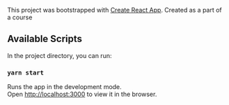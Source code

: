 This project was bootstrapped with [Create React App](https://github.com/facebook/create-react-app).
Created as a part of a course

## Available Scripts

In the project directory, you can run:

### `yarn start`

Runs the app in the development mode.<br />
Open [http://localhost:3000](http://localhost:3000) to view it in the browser.
